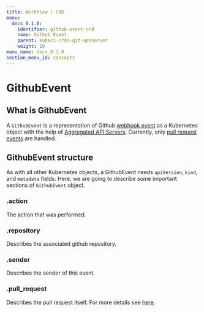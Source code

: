 ```yaml
---
title: Workflow | CRD
menu:
  docs_0.1.0:
    identifier: github-event-crd
    name: Github Event
    parent: kubeci-crds-git-apiserver
    weight: 10
menu_name: docs_0.1.0
section_menu_id: concepts
---
```


# GithubEvent

## What is GithubEvent

A `GithubEvent` is a representation of Github [webhook event](https://developer.github.com/webhooks/#events) as a Kubernetes object with the help of [Aggregated API Servers](https://github.com/kubernetes/community/blob/master/contributors/design-proposals/api-machinery/aggregated-api-servers.md). Currently, only [pull request events](https://developer.github.com/v3/activity/events/types/#pullrequestevent) are handled.

## GithubEvent structure

As with all other Kubernetes objects, a GithubEvent needs `apiVersion`, `kind`, and `metadata` fields. Here, we are going to describe some important sections of `GithubEvent` object.

### .action

The action that was performed.

### .repository

Describes the associated github repository.

### .sender

Describes the sender of this event.

### .pull_request

Describes the pull request itself. For more details see [here](https://developer.github.com/v3/activity/events/types/#pullrequestevent).

